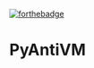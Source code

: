 [![forthebadge](https://forthebadge.com/images/badges/made-with-python.svg)](https://forthebadge.com)
# PyAntiVM 
